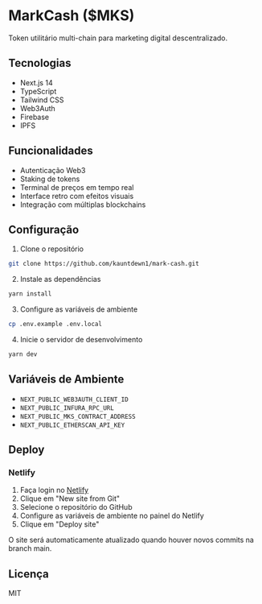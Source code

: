 # MarkCash ($MKS)

Token utilitário multi-chain para marketing digital descentralizado.

## Tecnologias

- Next.js 14
- TypeScript
- Tailwind CSS
- Web3Auth
- Firebase
- IPFS

## Funcionalidades

- Autenticação Web3
- Staking de tokens
- Terminal de preços em tempo real
- Interface retro com efeitos visuais
- Integração com múltiplas blockchains

## Configuração

1. Clone o repositório
```bash
git clone https://github.com/kauntdewn1/mark-cash.git
```

2. Instale as dependências
```bash
yarn install
```

3. Configure as variáveis de ambiente
```bash
cp .env.example .env.local
```

4. Inicie o servidor de desenvolvimento
```bash
yarn dev
```

## Variáveis de Ambiente

- `NEXT_PUBLIC_WEB3AUTH_CLIENT_ID`
- `NEXT_PUBLIC_INFURA_RPC_URL`
- `NEXT_PUBLIC_MKS_CONTRACT_ADDRESS`
- `NEXT_PUBLIC_ETHERSCAN_API_KEY`

## Deploy

### Netlify

1. Faça login no [Netlify](https://app.netlify.com)
2. Clique em "New site from Git"
3. Selecione o repositório do GitHub
4. Configure as variáveis de ambiente no painel do Netlify
5. Clique em "Deploy site"

O site será automaticamente atualizado quando houver novos commits na branch main.

## Licença

MIT 